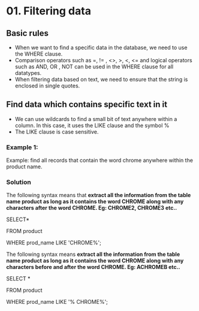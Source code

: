 # 01. Filtering data

## Basic rules
- When we want to find a specific data in the database, we need to use the WHERE clause.
- Comparison operators such as =, != , <>, >, <, <= and logical operators such as AND, OR , NOT can be used in the WHERE clause for all datatypes.
- When filtering data based on text, we need to ensure that the string is enclosed in single quotes.


## Find data which contains specific text in it
- We can use wildcards to find a small bit of text anywhere within a column. In this case, it uses the LIKE clause and the symbol %
- The LIKE clause is case sensitive.

### Example 1:
Example: find all records that contain the word chrome anywhere within the product name.

### Solution
The following syntax means that **extract all the information from the table name product as long as it contains the word CHROME along with any characters after the word CHROME. Eg: CHROME2, CHROME3 etc..**

  SELECT*
  
  FROM product
  
  WHERE prod_name LIKE 'CHROME%';

The following syntax means **extract all the information from the table name product as long as it contains the word CHROME along with any characters before and after the word CHROME. Eg: ACHROMEB etc..**

  SELECT *
  
  FROM product
  
  WHERE prod_name LIKE '% CHROME%';

